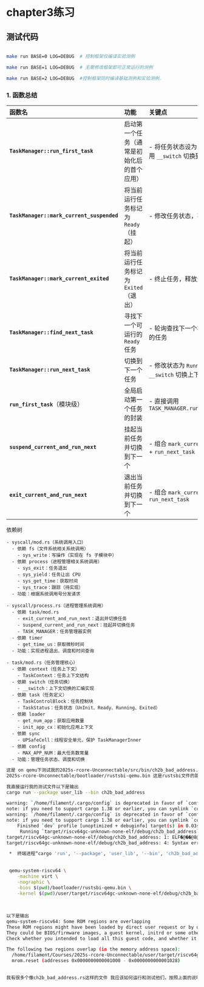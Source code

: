 # chapter3练习

## 测试代码

```sh

make run BASE=0 LOG=DEBUG  # 控制框架仅编译实验测例

make run BASE=1 LOG=DEBUG  # 无需修改框架即可正常运行的测例

make run BASE=2 LOG=DEBUG  #控制框架同时编译基础测例和实验测例.
```

### **1. 函数总结**

| 函数名                                    | 功能                                       | 关键点                                                       |
| :---------------------------------------- | :----------------------------------------- | :----------------------------------------------------------- |
| **`TaskManager::run_first_task`**         | 启动第一个任务（通常是初始化后的首个应用） | - 将任务状态设为 `Running` - 调用 `__switch` 切换到任务上下文 |
| **`TaskManager::mark_current_suspended`** | 将当前运行任务标记为 `Ready`（挂起）       | - 修改任务状态，不切换上下文                                 |
| **`TaskManager::mark_current_exited`**    | 将当前运行任务标记为 `Exited`（退出）      | - 终止任务，释放资源                                         |
| **`TaskManager::find_next_task`**         | 寻找下一个可运行的 `Ready` 任务            | - 轮询查找下一个状态为 `Ready` 的任务                        |
| **`TaskManager::run_next_task`**          | 切换到下一个任务                           | - 修改状态为 `Running` - 调用 `__switch` 切换上下文          |
| **`run_first_task`**（模块级）            | 全局启动第一个任务的封装                   | - 直接调用 `TASK_MANAGER.run_first_task()`                   |
| **`suspend_current_and_run_next`**        | 挂起当前任务并切换到下一个                 | - 组合 `mark_current_suspended` + `run_next_task`            |
| **`exit_current_and_run_next`**           | 退出当前任务并切换到下一个                 | - 组合 `mark_current_exited` + `run_next_task`               |





依赖树

```
- syscall/mod.rs（系统调用入口）
  - 依赖 fs（文件系统相关系统调用）
    - sys_write：写操作（实现在 fs 子模块中）
  - 依赖 process（进程管理相关系统调用）
    - sys_exit：任务退出
    - sys_yield：任务让出 CPU
    - sys_get_time：获取时间
    - sys_trace：跟踪（待实现）
  - 功能：根据系统调用号分发请求

- syscall/process.rs（进程管理系统调用）
  - 依赖 task/mod.rs
    - exit_current_and_run_next：退出并切换任务
    - suspend_current_and_run_next：挂起并切换任务
    - TASK_MANAGER：任务管理器实例
  - 依赖 timer
    - get_time_us：获取微秒时间
  - 功能：实现进程退出、调度和时间查询

- task/mod.rs（任务管理核心）
  - 依赖 context（任务上下文）
    - TaskContext：任务上下文结构
  - 依赖 switch（任务切换）
    - __switch：上下文切换的汇编实现
  - 依赖 task（任务定义）
    - TaskControlBlock：任务控制块
    - TaskStatus：任务状态（UnInit、Ready、Running、Exited）
  - 依赖 loader
    - get_num_app：获取应用数量
    - init_app_cx：初始化应用上下文
  - 依赖 sync
    - UPSafeCell：线程安全单元，保护 TaskManagerInner
  - 依赖 config
    - MAX_APP_NUM：最大任务数常量
  - 功能：管理任务状态、调度和切换
```

```sh
这是 on qemu下测试我的2025s-rcore-Unconnectable/src/bin/ch2b_bad_address.rs文件
2025s-rcore-Unconnectable/bootloader/rustsbi-qemu.bin 这是rustsbi文件的路径

我直接运行我的测试文件以下是输出
cargo run --package user_lib --bin ch2b_bad_address 

warning: `/home/filament/.cargo/config` is deprecated in favor of `config.toml`
note: if you need to support cargo 1.38 or earlier, you can symlink `config` to `config.toml`
warning: `/home/filament/.cargo/config` is deprecated in favor of `config.toml`
note: if you need to support cargo 1.38 or earlier, you can symlink `config` to `config.toml`
    Finished `dev` profile [unoptimized + debuginfo] target(s) in 0.03s
     Running `target/riscv64gc-unknown-none-elf/debug/ch2b_bad_address`
target/riscv64gc-unknown-none-elf/debug/ch2b_bad_address: 1: ELF�@��@8@: not found
target/riscv64gc-unknown-none-elf/debug/ch2b_bad_address: 4: Syntax error: Unterminated quoted string

 *  终端进程“cargo 'run', '--package', 'user_lib', '--bin', 'ch2b_bad_address'”启动失败(退出代码: 2)。 
 
 
 qemu-system-riscv64 \
    -machine virt \
    -nographic \
    -bios $(pwd)/bootloader/rustsbi-qemu.bin \
    -kernel $(pwd)/user/target/riscv64gc-unknown-none-elf/debug/ch2b_bad_address
    
    
    
以下是输出
qemu-system-riscv64: Some ROM regions are overlapping
These ROM regions might have been loaded by direct user request or by default.
They could be BIOS/firmware images, a guest kernel, initrd or some other file loaded into guest memory.
Check whether you intended to load all this guest code, and whether it has been built to load to the correct addresses.

The following two regions overlap (in the memory address space):
  /home/filament/Courses/2025s-rcore-Unconnectable/user/target/riscv64gc-unknown-none-elf/debug/ch2b_bad_address ELF program header segment 0 (addresses 0x0000000000000000 - 0x00000000000082bc)
  mrom.reset (addresses 0x0000000000001000 - 0x0000000000001028)
  
  
我有很多个像ch2b_bad_address.rs这样的文件 我应该如何运行和测试他们，按照上面的说明
```

